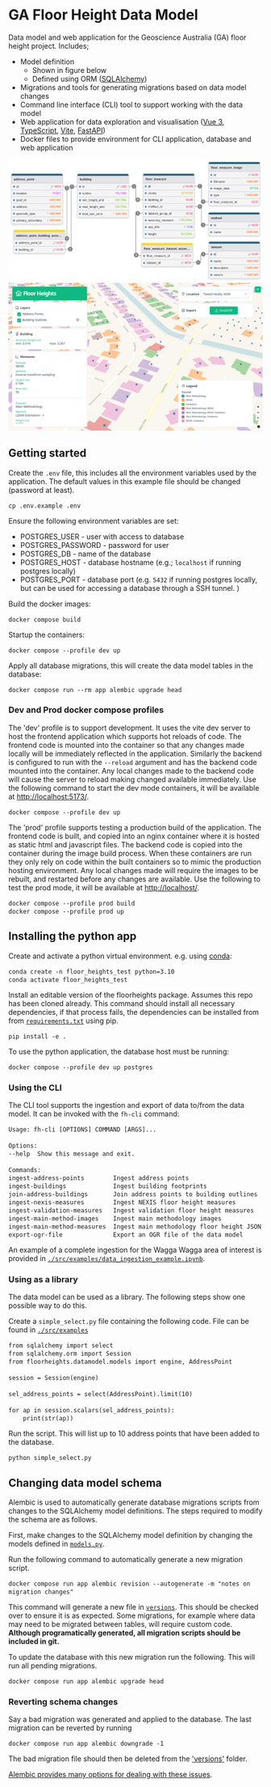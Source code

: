 # GA Floor Height Data Model

Data model and web application for the Geoscience Australia (GA) floor height project. Includes;

- Model definition
  - Shown in figure below
  - Defined using ORM ([SQLAlchemy](https://www.sqlalchemy.org/))
- Migrations and tools for generating migrations based on data model changes
- Command line interface (CLI) tool to support working with the data model
- Web application for data exploration and visualisation ([Vue 3](https://vuejs.org/), [TypeScript](https://www.typescriptlang.org/), [Vite](https://vite.dev/), [FastAPI](https://fastapi.tiangolo.com/))
- Docker files to provide environment for CLI application, database and web application

![Floor Heights data model schema diagram](./docs/floorheights_schema.png)
![Floor Heights data model web app](./docs/floorheights_web_app.png)

## Getting started

Create the `.env` file, this includes all the environment variables used by the application. The default values in this example file should be changed (password at least).

    cp .env.example .env

Ensure the following environment variables are set:

- POSTGRES_USER - user with access to database
- POSTGRES_PASSWORD - password for user
- POSTGRES_DB - name of the database
- POSTGRES_HOST - database hostname (e.g.; `localhost` if running postgres locally)
- POSTGRES_PORT - database port (e.g. `5432` if running postgres locally, but can be used for accessing a database through a SSH tunnel. )

Build the docker images:

    docker compose build

Startup the containers:

    docker compose --profile dev up

Apply all database migrations, this will create the data model tables in the database:

    docker compose run --rm app alembic upgrade head

### Dev and Prod docker compose profiles

The 'dev' profile is to support development. It uses the vite dev server to host the frontend application which supports hot reloads of code. The frontend code is mounted into the container so that any changes made locally will be immediately reflected in the application. Similarly the backend is configured to run with the `--reload` argument and has the backend code mounted into the container. Any local changes made to the backend code will cause the server to reload making changed available immediately. Use the following command to start the dev mode containers, it will be available at [http://localhost:5173/](http://localhost:5173/).

    docker compose --profile dev up

The 'prod' profile supports testing a production build of the application. The frontend code is built, and copied into an nginx container where it is hosted as static html and javascript files. The backend code is copied into the container during the image build process. When these containers are run they only rely on code within the built containers so to mimic the production hosting environment. Any local changes made will require the images to be rebuilt, and restarted before any changes are available. Use the following to test the prod mode, it will be available at [http://localhost/](http://localhost/).

    docker compose --profile prod build
    docker compose --profile prod up

## Installing the python app

Create and activate a python virtual environment. e.g. using [conda](https://docs.conda.io/en/latest/):

    conda create -n floor_heights_test python=3.10
    conda activate floor_heights_test

Install an editable version of the floorheights package. Assumes this repo has been cloned already. This command should install all necessary dependencies, if that process fails, the dependencies can be installed from from [`requirements.txt`](requirements.txt) using pip.

    pip install -e .

To use the python application, the database host must be running:

    docker compose --profile dev up postgres

### Using the CLI

The CLI tool supports the ingestion and export of data to/from the data model. It can be invoked with the `fh-cli` command:

    Usage: fh-cli [OPTIONS] COMMAND [ARGS]...

    Options:
    --help  Show this message and exit.

    Commands:
    ingest-address-points        Ingest address points
    ingest-buildings             Ingest building footprints
    join-address-buildings       Join address points to building outlines
    ingest-nexis-measures        Ingest NEXIS floor height measures
    ingest-validation-measures   Ingest validation floor height measures
    ingest-main-method-images    Ingest main methodology images
    ingest-main-method-measures  Ingest main methodology floor height JSON
    export-ogr-file              Export an OGR file of the data model

An example of a complete ingestion for the Wagga Wagga area of interest is provided in [`./src/examples/data_ingestion_example.ipynb`](./src/examples/data_ingestion_example.ipynb).

### Using as a library

The data model can be used as a library. The following steps show one possible way to do this.

Create a `simple_select.py` file containing the following code. File can be found in [`./src/examples`](./src/examples/)

    from sqlalchemy import select
    from sqlalchemy.orm import Session
    from floorheights.datamodel.models import engine, AddressPoint

    session = Session(engine)

    sel_address_points = select(AddressPoint).limit(10)

    for ap in session.scalars(sel_address_points):
        print(str(ap))

Run the script. This will list up to 10 address points that have been added to the database.

    python simple_select.py

## Changing data model schema

Alembic is used to automatically generate database migrations scripts from changes
to the SQLAlchemy model definitions. The steps required to modify the schema are as
follows.

First, make changes to the SQLAlchemy model definition by changing the models defined
in [`models.py`](./src/floorheights/datamodel/models.py).

Run the following command to automatically generate a new migration script.

    docker compose run app alembic revision --autogenerate -m "notes on migration changes"

This command will generate a new file in [`versions`](./src/alembic/versions/). This should be
checked over to ensure it is as expected. Some migrations, for example where data may need
to be migrated between tables, will require custom code. **Although
programatically generated, all migration scripts should be included in git.**

To update the database with this new migration run the following. This will run all pending
migrations.

    docker compose run app alembic upgrade head

### Reverting schema changes

Say a bad migration was generated and applied to the database. The last migration can be
reverted by running

    docker compose run app alembic downgrade -1

The bad migration file should then be deleted from the ['versions'](./src/alembic/versions/)
folder.

[Alembic provides many options for dealing with these issues](https://alembic.sqlalchemy.org/).
